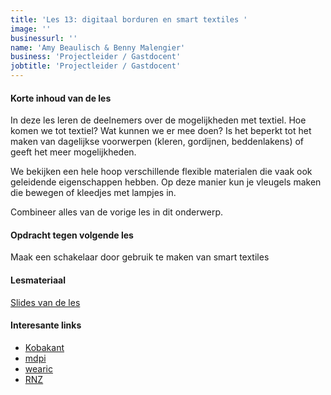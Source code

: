 ```yaml
---
title: 'Les 13: digitaal borduren en smart textiles '
image: ''
businessurl: ''
name: 'Amy Beaulisch & Benny Malengier'
business: 'Projectleider / Gastdocent'
jobtitle: 'Projectleider / Gastdocent'
---
```

> 
#### Korte inhoud van de les
In deze les leren de deelnemers over de mogelijkheden met textiel.
Hoe komen we tot textiel? Wat kunnen we er mee doen? Is het beperkt tot het maken van dagelijkse voorwerpen (kleren, gordijnen, beddenlakens) of geeft het meer mogelijkheden.

We bekijken een hele hoop verschillende flexible materialen die vaak ook geleidende eigenschappen hebben. Op deze manier kun je vleugels maken die bewegen of kleedjes met lampjes in. 

Combineer alles van de vorige les in dit onderwerp. 

#### Opdracht tegen volgende les
Maak een schakelaar door gebruik te maken van smart textiles

#### Lesmateriaal
[Slides van de les](https://docs.google.com/presentation/d/1_6SmeqOft-0Ki1utGXiAAUsMS0nCJFWZxNxaVKk476s/edit?usp=sharing)


#### Interesante links 
- [Kobakant](https://www.kobakant.at/DIY/)
- [mdpi](https://www.mdpi.com/2411-5134/3/1/14/htm)
- [wearic](https://www.wearic.com/make/)
- [RNZ](https://www.rnz.co.nz/national/programmes/ourchangingworld/audio/201795811/e-textiles-and-smart-fabrics)